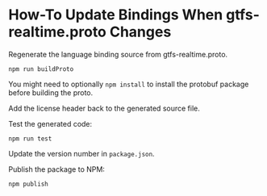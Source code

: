 # How-To Update Bindings When gtfs-realtime.proto Changes

Regenerate the language binding source from gtfs-realtime.proto.

```
npm run buildProto
```

You might need to optionally `npm install` to install the protobuf package
before building the proto.

Add the license header back to the generated source file.

Test the generated code:

```
npm run test
```

Update the version number in `package.json`.

Publish the package to NPM:

```
npm publish
```
